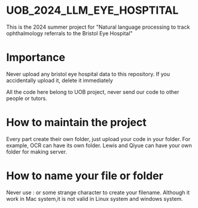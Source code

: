 # UOB_2024_LLM_EYE_HOSPTITAL
This is the 2024 summer project for "Natural language processing to track ophthalmology referrals to the Bristol Eye Hospital"

# Importance
Never upload any bristol eye hospital data to this repository. If you accidentally upload it, delete it immediately

All the code here belong to UOB project, never send our code to other people or tutors. 

# How to maintain the project
Every part create their own folder, just upload your code in your folder. For example, OCR can have its own folder. Lewis and Qiyue can have your own folder for making server.

# How to name your file or folder
Never use : or some strange character to create your filename. Although it work in Mac system,it is not valid in Linux system and windows system.

